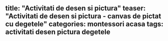 title:  "Activitati de desen si pictura"
teaser: "Activitati de desen si pictura - canvas de pictat cu degetele"
categories: montessori acasa
tags: activitati desen pictura degetele
---



